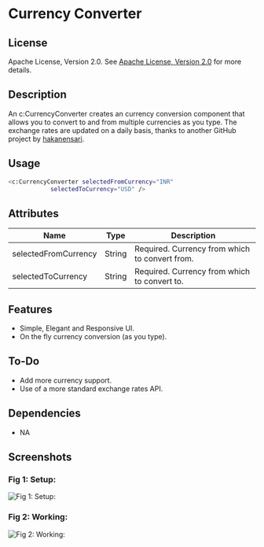 # Currency Converter

## License
Apache License, Version 2.0. See [Apache License, Version 2.0](https://opensource.org/licenses/Apache-2.0) for more details.

## Description
An c:CurrencyConverter creates an currency conversion component that allows you to convert to and from multiple currencies as you type. The exchange rates are updated on a daily basis, thanks to another GitHub project by [hakanensari](https://github.com/hakanensari/fixer-io).

## Usage
```sh
<c:CurrencyConverter selectedFromCurrency="INR" 
			selectedToCurrency="USD" />
```

## Attributes
| Name | Type | Description |
| ------ | ------ | ------ |
| selectedFromCurrency | String | Required. Currency from which to convert from.
| selectedToCurrency | String | Required. Currency from which to convert to.

## Features
* Simple, Elegant and Responsive UI.
* On the fly currency conversion (as you type).

## To-Do
* Add more currency support.
* Use of a more standard exchange rates API.

## Dependencies
* NA

## Screenshots
### Fig 1: Setup:

![Fig 1: Setup:](https://github.com/pranavraulkar/lightning-currencyconverter/blob/master/screenshots/currencyconverter_setup.png)

### Fig 2: Working:

![Fig 2: Working:](https://github.com/pranavraulkar/lightning-currencyconverter/blob/master/screenshots/currencyconverter_working.png)
